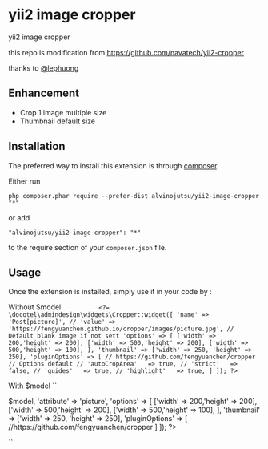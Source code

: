 yii2 image cropper
==================
yii2 image cropper

this repo is modification from https://github.com/navatech/yii2-cropper

thanks to [@lephuong](https://github.com/phuong17889)

Enhancement
------------
- Crop 1 image multiple size
- Thumbnail default size


Installation
------------

The preferred way to install this extension is through [composer](http://getcomposer.org/download/).

Either run

```
php composer.phar require --prefer-dist alvinojutsu/yii2-image-cropper "*"
```

or add

```
"alvinojutsu/yii2-image-cropper": "*"
```

to the require section of your `composer.json` file.


Usage
-----

Once the extension is installed, simply use it in your code by  :

Without $model
 ``           <?= \docotel\admindesign\widgets\Cropper::widget([
                'name' => 'Post[picture]',
                // 'value' => 'https://fengyuanchen.github.io/cropper/images/picture.jpg', // Default blank image if not sett
                'options' => [
                    ['width' => 200,'height' => 200],
                    ['width' => 500,'height' => 200],
                    ['width' => 500,'height' => 100],
                ],
				'thumbnail' => ['width' => 250, 'height' => 250],
                'pluginOptions' => [
                    // https://github.com/fengyuanchen/cropper
                    // Options default
                    // 'autoCropArea'   => true,
                    // 'strict'   => false,
                    // 'guides'   => true,
                    // 'highlight'   => true,
                ]
            ]); ?>
``

With $model
``
<?= \docotel\admindesign\widgets\Cropper::widget([
    'model' => $model,
    'attribute' => 'picture',
    'options' => [
        ['width' => 200,'height' => 200],
        ['width' => 500,'height' => 200],
        ['width' => 500,'height' => 100],
    ],
	'thumbnail' => ['width' => 250, 'height' => 250],
    'pluginOptions' => [
        //https://github.com/fengyuanchen/cropper
    ]
]); ?>
``